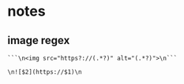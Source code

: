# notes

## image regex

```regexp
```\n<img src="https?://(.*?)" alt="(.*?)">\n```

\n![$2](https://$1)\n
```
